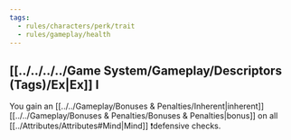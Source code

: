 ```yaml
---
tags:
  - rules/characters/perk/trait
  - rules/gameplay/health
---
```

## [[../../../../Game System/Gameplay/Descriptors (Tags)/Ex|Ex]] I
You gain an [[../../Gameplay/Bonuses & Penalties/Inherent|inherent]] [[../../Gameplay/Bonuses & Penalties/Bonuses & Penalties|bonus]] on all [[../Attributes/Attributes#Mind|Mind]] ❗defensive checks.

